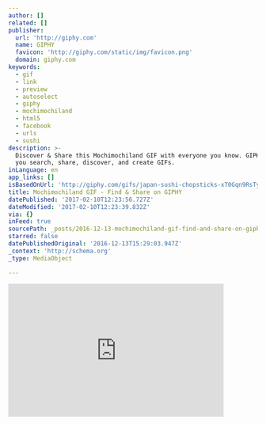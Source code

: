 ```yaml
---
author: []
related: []
publisher:
  url: 'http://giphy.com'
  name: GIPHY
  favicon: 'http://giphy.com/static/img/favicon.png'
  domain: giphy.com
keywords:
  - gif
  - link
  - preview
  - autoselect
  - giphy
  - mochimochiland
  - html5
  - facebook
  - urls
  - sushi
description: >-
  Discover & Share this Mochimochiland GIF with everyone you know. GIPHY is how
  you search, share, discover, and create GIFs.
inLanguage: en
app_links: []
isBasedOnUrl: 'http://giphy.com/gifs/japan-sushi-chopsticks-xT0Gqn9RsTyB5Tjg5i'
title: Mochimochiland GIF - Find & Share on GIPHY
datePublished: '2017-02-10T12:23:56.727Z'
dateModified: '2017-02-10T12:23:39.832Z'
via: {}
inFeed: true
sourcePath: _posts/2016-12-13-mochimochiland-gif-find-and-share-on-giphy.md
starred: false
datePublishedOriginal: '2016-12-13T15:29:03.947Z'
_context: 'http://schema.org'
_type: MediaObject

---
```

<iframe src="http://cdn.embedly.com/widgets/media.html?src=https%3A%2F%2Fgiphy.com%2Fembed%2FxT0Gqn9RsTyB5Tjg5i%2Ftwitter%2Fiframe&amp;src_secure=1&amp;url=http%3A%2F%2Fgiphy.com%2Fgifs%2Fjapan-sushi-chopsticks-xT0Gqn9RsTyB5Tjg5i&amp;image=https%3A%2F%2Fmedia.giphy.com%2Fmedia%2FxT0Gqn9RsTyB5Tjg5i%2Fgiphy.gif&amp;key=b7d04c9b404c499eba89ee7072e1c4f7&amp;type=text%2Fhtml&amp;schema=giphy" width="435" height="269" scrolling="no" frameborder="0" allowfullscreen="" style=""></iframe>